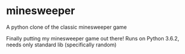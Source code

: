 # minesweeper
A python clone of the classic minesweeper game

Finally putting my minesweeper game out there! Runs on Python 3.6.2, needs only standard lib (specifically random)
